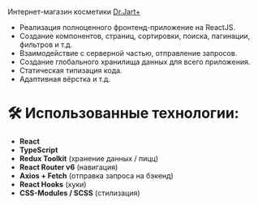 Интернет-магазин косметики [Dr.Jart+](https://cosmetics-shop.vercel.app)

- Реализация полноценного фронтенд-приложение на ReactJS.
- Создание компонентов, страниц, сортировки, поиска, пагинации, фильтров и т.д.
- Взаимодействие с серверной частью, отправление запросов.
- Создание глобального хранилища данных для всего приложения.
- Статическая типизация кода.
- Адаптивная вёрстка и т.д.

# 🛠 Использованные технологии:

- **React**
- **TypeScript**
- **Redux Toolkit** (хранение данных / пицц)
- **React Router v6** (навигация)
- **Axios + Fetch** (отправка запроса на бэкенд)
- **React Hooks** (хуки)
- **CSS-Modules / SCSS** (стилизация)
